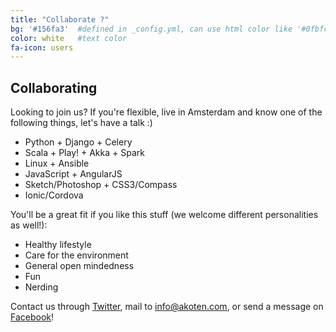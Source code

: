```yaml
---
title: "Collaborate ?"
bg: '#156fa3'  #defined in _config.yml, can use html color like '#0fbfcf'
color: white   #text color
fa-icon: users 
---
```


## Collaborating

Looking to join us? If you're flexible, live in Amsterdam and know one of the following things, let's have a talk :)

- Python + Django + Celery
- Scala + Play! + Akka + Spark
- Linux + Ansible
- JavaScript + AngularJS
- Sketch/Photoshop + CSS3/Compass
- Ionic/Cordova

You'll be a great fit if you like this stuff (we welcome different personalities as well!):

- Healthy lifestyle
- Care for the environment
- General open mindedness
- Fun
- Nerding


Contact us through <a href="https://twitter.com/AkotenSocial" target="_blank">Twitter</a>, mail to <info@akoten.com>, or send a message on <a href="https://facebook.com/Akoten" target="_blank">Facebook</a>!
 
 